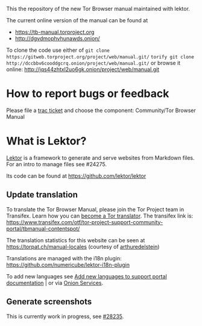 This the repository of the new Tor Browser manual maintained with lektor.

The current online version of the manual can be found at
 - https://tb-manual.torproject.org
 - http://dgvdmophvhunawds.onion/

To clone the code use either of
`git clone https://gitweb.torproject.org/project/web/manual.git/`
`torify git clone http://dccbbv6cooddgcrq.onion/project/web/manual.git/`
or browse it online: http://jqs44zhtxl2uo6gk.onion/project/web/manual.git

How to report bugs or feedback
==============================

Please file a [trac ticket](https://trac.torproject.org) and choose the component: Community/Tor Browser Manual


What is Lektor?
===============

[Lektor](https://www.getlektor.com) is a framework to generate and serve
websites from Markdown files. For an intro to manage files see #24275.

Its code can be found at https://github.com/lektor/lektor

Update translation
------------------

To translate the Tor Browser Manual, please join the Tor Project team in Transifex. Learn how you can [become a Tor translator](https://community.torproject.org/localization/becoming-tor-translator/).
The transifex link is: https://www.transifex.com/otf/tor-project-support-community-portal/tbmanual-contentspot/

The translation statistics for this website can be seen at https://torpat.ch/manual-locales (courtesy of [arthuredelstein](https://github.com/arthuredelstein/))

Translations are managed with the i18n plugin:
https://github.com/numericube/lektor-i18n-plugin

To add new languages see [Add new languages to support portal documentation](https://trac.torproject.org/projects/tor/wiki/org/operations/services/support#Addanewlanguagetothesupportportal) | or via [Onion Services](http://ea5faa5po25cf7fb.onion/projects/tor/wiki/org/operations/services/support#Addanewlanguagetothesupportportal).


Generate screenshots
------------------

This is currently work in progress, see [#28235](https://trac.torproject.org/projects/tor/ticket/28235).
